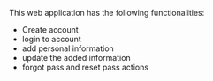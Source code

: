 This web application has the following functionalities:

- Create account
- login to account
- add personal information
- update the added information
- forgot pass and reset pass actions
